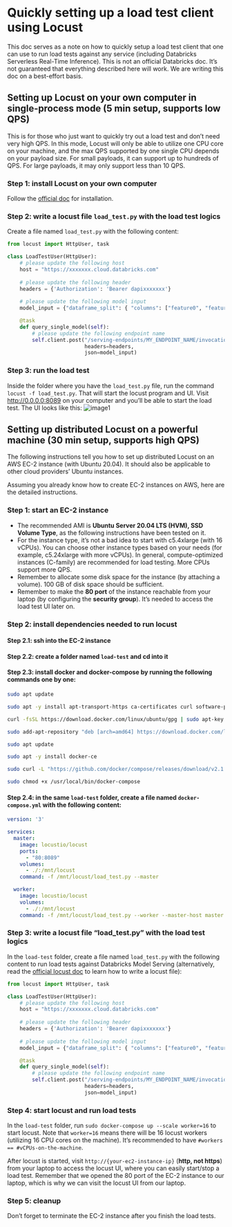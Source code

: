 # Quickly setting up a load test client using Locust

This doc serves as a note on how to quickly setup a load test client that one can use to run load tests against any service (including Databricks Serverless Real-Time Inference). This is not an official Databricks doc. It’s not guaranteed that everything described here will work. We are writing this doc on a best-effort basis.

## Setting up Locust on your own computer in single-process mode (5 min setup, supports low QPS)

This is for those who just want to quickly try out a load test and don’t need very high QPS. In this mode, Locust will only be able to utilize one CPU core on your machine, and the max QPS supported by one single CPU depends on your payload size. For small payloads, it can support up to hundreds of QPS. For large payloads, it may only support less than 10 QPS.

### Step 1: install Locust on your own computer

Follow the [official doc]([url](https://docs.locust.io/en/stable/installation.html)) for installation.

### Step 2: write a locust file `load_test.py` with the load test logics

Create a file named `load_test.py` with the following content:

```python
from locust import HttpUser, task

class LoadTestUser(HttpUser):
    # please update the following host
    host = "https://xxxxxxx.cloud.databricks.com"
    
    # please update the following header
    headers = {'Authorization': 'Bearer dapixxxxxxx'}
    
    # please update the following model input
    model_input = {"dataframe_split": { "columns": ["feature0", "feature1"], "data": [[0, 1]]} }

    @task
    def query_single_model(self):
        # please update the following endpoint name
        self.client.post("/serving-endpoints/MY_ENDPOINT_NAME/invocations",
                         headers=headers,
                         json=model_input)
```

### Step 3: run the load test

Inside the folder where you have the `load_test.py` file, run the command `locust -f load_test.py`. That will start the locust program and UI. Visit http://0.0.0.0:8089 on your computer and you’ll be able to start the load test. The UI looks like this:
![image1](https://user-images.githubusercontent.com/5786126/222304686-0f9fd25e-d168-4625-8ced-b45b22e697fa.png)


## Setting up distributed Locust on a powerful machine (30 min setup, supports high QPS)
The following instructions tell you how to set up distributed Locust on an AWS EC-2 instance (with Ubuntu 20.04). It should also be applicable to other cloud providers’ Ubuntu instances.

Assuming you already know how to create EC-2 instances on AWS, here are the detailed instructions.

### Step 1: start an EC-2 instance
* The recommended AMI is __Ubuntu Server 20.04 LTS (HVM), SSD Volume Type__, as the following instructions have been tested on it.
* For the instance type, it’s not a bad idea to start with c5.4xlarge (with 16 vCPUs). You can choose other instance types based on your needs (for example, c5.24xlarge with more vCPUs). In general, compute-optimized instances (C-family) are recommended for load testing. More CPUs support more QPS.
* Remember to allocate some disk space for the instance (by attaching a volume). 100 GB of disk space should be sufficient.
* Remember to make the __80 port__ of the instance reachable from your laptop (by configuring the __security group__). It’s needed to access the load test UI later on.

### Step 2: install dependencies needed to run locust
#### Step 2.1: ssh into the EC-2 instance
#### Step 2.2: create a folder named `load-test` and cd into it
#### Step 2.3: install docker and docker-compose by running the following commands one by one:

```bash
sudo apt update

sudo apt -y install apt-transport-https ca-certificates curl software-properties-common

curl -fsSL https://download.docker.com/linux/ubuntu/gpg | sudo apt-key add -

sudo add-apt-repository "deb [arch=amd64] https://download.docker.com/linux/ubuntu focal stable"

sudo apt update

sudo apt -y install docker-ce

sudo curl -L "https://github.com/docker/compose/releases/download/v2.1.1/docker-compose-linux-x86_64" -o /usr/local/bin/docker-compose

sudo chmod +x /usr/local/bin/docker-compose
```

#### Step 2.4: in the same `load-test` folder, create a file named `docker-compose.yml` with the following content:

```yaml
version: '3'

services:
  master:
    image: locustio/locust
    ports:
      - "80:8089"
    volumes:
      - ./:/mnt/locust
    command: -f /mnt/locust/load_test.py --master

  worker:
    image: locustio/locust
    volumes:
      - ./:/mnt/locust
    command: -f /mnt/locust/load_test.py --worker --master-host master
```

### Step 3: write a locust file “load_test.py” with the load test logics

In the `load-test` folder, create a file named `load_test.py` with the following content to run load tests against Databricks Model Serving (alternatively, read the [official locust doc]([url](https://docs.locust.io/en/stable/writing-a-locustfile.html)) to learn how to write a locust file):

```python
from locust import HttpUser, task

class LoadTestUser(HttpUser):
    # please update the following host
    host = "https://xxxxxxx.cloud.databricks.com"
    
    # please update the following header
    headers = {'Authorization': 'Bearer dapixxxxxxx'}
    
    # please update the following model input
    model_input = {"dataframe_split": { "columns": ["feature0", "feature1"], "data": [[0, 1]]} }

    @task
    def query_single_model(self):
        # please update the following endpoint name
        self.client.post("/serving-endpoints/MY_ENDPOINT_NAME/invocations",
                         headers=headers,
                         json=model_input)
```

### Step 4: start locust and run load tests
In the `load-test` folder, run `sudo docker-compose up --scale worker=16` to start locust. Note that `worker=16` means there will be 16 locust workers (utilizing 16 CPU cores on the machine). It’s recommended to have `#workers == #vCPUs-on-the-machine`.

After locust is started, visit `http://{your-ec2-instance-ip}` (__http, not https__) from your laptop to access the locust UI, where you can easily start/stop a load test. Remember that we opened the 80 port of the EC-2 instance to our laptop, which is why we can visit the locust UI from our laptop.

### Step 5: cleanup

Don’t forget to terminate the EC-2 instance after you finish the load tests.



